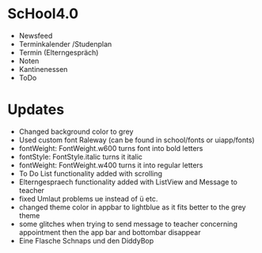 # ScHool4.0
- Newsfeed
- Terminkalender /Studenplan
- Termin (Elterngespräch)
- Noten
- Kantinenessen
- ToDo

# Updates
- Changed background color to grey
- Used custom font Raleway (can be found in school/fonts or uiapp/fonts)
- fontWeight: FontWeight.w600 turns font into bold letters
- fontStyle: FontStyle.italic turns it italic
- fontWeight: FontWeight.w400 turns it into regular letters
- To Do List functionality added with scrolling
- Elterngespraech functionality added with ListView and Message to teacher
- fixed Umlaut problems ue instead of ü etc.
- changed theme color in appbar to lightblue as it fits better to the grey theme
- some glitches when trying to send message to teacher concerning appointment then 
the app bar and bottombar disappear
- Eine Flasche Schnaps und den DiddyBop
